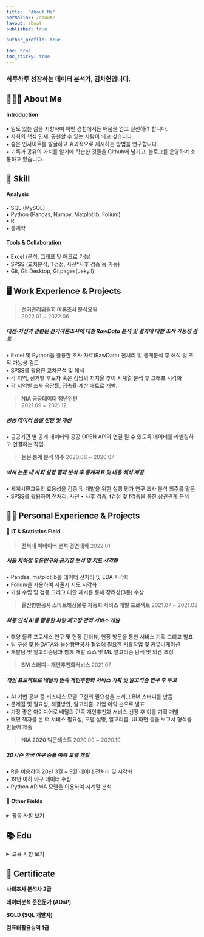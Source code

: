 ```yaml
---
title:  "About Me"
permalink: /about/
layout: about
published: true

author_profile: true

toc: true
toc_sticky: true
---
```


### 하루하루 성장하는 데이터 분석가, 김차헌입니다.

## 👨🏻‍🔧 About Me

#### **Introduction**

▪ 밀도 있는 삶을 지향하며 어떤 경험에서든 배움을 얻고 실천하려 합니다.   
▪ 사회의 핵심 인재, 공헌할 수 있는 사람이 되고 싶습니다.  
▪ 숨은 인사이트를 발굴하고 효과적으로 제시하는 방법을 연구합니다.  
▪ 기록과 공유의 가치를 알기에 학습한 것들을 Github에 남기고, 블로그를 운영하며 소통하고 있습니다.   

## 🧩 Skill

#### Analysis

▪ SQL (MySQL)  
▪ Python (Pandas, Numpy, Matplotlib, Folium)  
▪ R   
▪ 통계학   

#### Tools & Collaboration

▪ Excel (분석, 그래프 및 매크로 가능)  
▪ SPSS (교차분석, T검정, 사전*사후 검증 등 가능)  
▪ Git, Git Desktop, Gitpages(Jekyll)  

## 🖥 Work Experience & Projects

> **선거관리위원회 여론조사 분석요원**  
2022.01 ~ 2022.06  
##### 대선·지선과 관련된 선거여론조사에 대한 RawData 분석 및 결과에 대한 조작 가능성 검토
▪ Excel 및 Python을 활용한 조사 자료(RawData) 전처리 및 통계분석 후 해석 및 조작 가능성 검토   
▪ SPSS를 활용한 교차분석 및 해석   
▪ 각 지역, 선거별 후보자 혹은 정당의 지지율 추이 시계열 분석 후 그래프 시각화  
▪ 각 지역별 조사 응답률, 접촉률 계산 매트로 개발.   

> **NIA 공공데이터 청년인턴**  
2021.09 ~ 2021.12
##### 공공 데이터 품질 진단 및 개선  
▪ 공공기관 별 공개 데이터와 공공 OPEN API와 연결 될 수 있도록 데이터를 라벨링하고 연결하는 작업.     

> **논문 통계 분석 외주**
2020.06 ~ 2020.07     
##### 박사 논문 내 사회 실험 결과 분석 후 통계자료 및 내용 해석 제공
▪ 세계시민교육의 효용성을 검증 및 개발을 위한 실행 평가 연구 조사 분석 외주를 맡음  
▪ SPSS를 활용하여 전처리, 사전 • 사후 검증, t검정 및 f검증을 통한 상관관계 분석  

## 🧗🏻 Personal Experience & Projects

#### 🔗 IT & Statistics Field

> **전북대 빅데이터 분석 경연대회** 
2022.01
##### 서울 지하철 유동인구와 공기질 분석 및 지도 시각화
▪ Pandas, matplotlib를 데이터 전처리 및 EDA 시각화  
▪ Folium을 사용하여 서울시 지도 시각화   
▪ 가설 수립 및 검증 그리고 대안 제시를 통해 장려상(3등) 수상  

> **울산항만공사 스마트해상물류 자동화 서비스 개발 프로젝트**
2021.07 ~ 2021.08
##### 차종 인식 AI를 활용한 차량 재고장 관리 서비스 개발
▪ 해양 물류 프로세스 연구 및 현장 인터뷰, 현장 방문을 통한 서비스 기획 그리고 발표  
▪ 팀 구성 및 K-DATA와 울산항만공사 협업에 필요한 서류작업 및 커뮤니케이션  
▪ 개발팀 및 알고리즘팀과 함께 개발 소스 및 ML 알고리즘 탐색 및 의견 조정  

> **BM 스터디 - 개인추천화서비스** 
2021.07
##### 개인 프로젝트로 배달의 민족 개인추천화 서비스 기획 및 알고리즘 연구 후 투고
▪ AI 기법 공부 중 비즈니스 모델 구현의 필요성을 느끼고 BM 스터디를 만듬  
▪ 문제점 및 필요성, 해결방안, 알고리즘, 기업 이익 순으로 발표  
▪ 가장 좋은 아이디어로 배달의 민족 개인추천화 서비스 선정 후 이를 기획 개발  
▪ 배민 책자를 본 떠 서비스 필요성, 모델 설명, 알고리즘, UI 화면 등을 보고서 형식을 만들어 제출    

> **NIA 2020 빅콘테스트** 
2020.09 ~ 2020.10
##### 20시즌 한국 야구 승률 예측 모델 개발
▪ R을 이용하여 20년 3월 ~ 9월 데이터 전처리 및 시각화   
▪ 19년 이하 야구 데이터 수집  
▪ Python ARIMA 모델을 이용하여 시계열 분석   

#### 🔗 Other Fields
<details>
<summary> 활동 사항 보기</summary>
<div markdown="1">

> **평화통일 SNS 기자단**
2020.09 ~ 2021.07
##### 북한, 통일 관련 이슈를 주제로 SNS 콘텐츠 기획
▪ 기자 활동을 진행하며 이슈 발굴, 콘텐츠 구성을 기획  
▪ 카드뉴스 제작(PPT) 그리고 콘텐츠 영상 제작   
▪ 실제 새터민 기관 및 새터민 인터뷰 진행  

> **캄보디아 해외봉사** 
2018.07 (10일)

▪ 캄보디아 오지마을 교육봉사 아이디어 공모 우승 → 교육 봉사 기획 및 운영 팀장 수행  
▪ 마을 학교 화장실 짓기   

> **수원국 ODA 사업 실효성 조사** 
2017.10 ~ 2018.02 
##### 한국-라오스 여성 직업 교육 ODA 사업 실효성 검증 및 현지 답사
▪ 교내 CK-1 사업단 해외파견 조사팀으로 발탁, 팀장을 맡아 프로젝트 수행  
▪ ODA 사업주체(여성가족부), 라오스 현지 기관(직업학교, 관련기관), 국제기구(KOICA, UN WOMEN)과 컨택, 인터뷰 그리고 관련자료 받기   
▪ 사업 보고회 발표 및 보고서 작성  

</div>
</details>

## 📚 Edu

<details>
<summary> 교육 사항 보기</summary>
<div markdown="1">

> **전북대학교 학사과정**
2016.03 ~ 2022.02
##### 주 전공, 정치외교 / 부전공, 통계학
▪ 데이터 과학기초, R 입문, Python, 데이터시각화, 통계데이터베이스, 머신러닝 이수    
▪ 통계학 입문, 회귀분석, 통계수학 이수  

> [**데이터 청년 캠퍼스 (BIg Leader)**](https://heoni00.github.io/professional-exp/bigleader-02/)
NIA, 2021.06 ~ 2022.08
##### 프로그래밍 언어, 데이터 분석 및 AI 기법 강의 그리고 공기관 협업 프로젝트
▪ Python, 크롤링 기법, ML & DL, 컴퓨터 비전에 대한 지식 및 기술 공부 
▪ 울산항만공사, 울산로지스틱과 스마트물류 자동화 플랫폼 개발 프로젝트 진행
▪ 개별 스터디 진행 

> **공공데이터 분석 훈련**
한국지능정보사회진흥원, 2022.01
##### Python을 기반으로 데이터 분석 프로세스 학습
▪ API 사용법, 데이터 시각화 부분 집중 학습

> **스페인 바르셀로나 자치대학 교환학생**
2018.07
##### 국제개발협력 ODA 전문가 양성 프로그램
▪ 스페인어 기초 강습 진행, 수업은 영어
▪ 국제사회 ODA 전략 및 외교적 접근법 그리고 국제 동세 학습

</div>
</details>

## 📜 Certificate 

**사회조사 분석사 2급**

**데이터분석 준전문가 (ADsP)**

**SQLD (SQL 개발자)**

**컴퓨터활용능력 1급**

####    
####  
####  